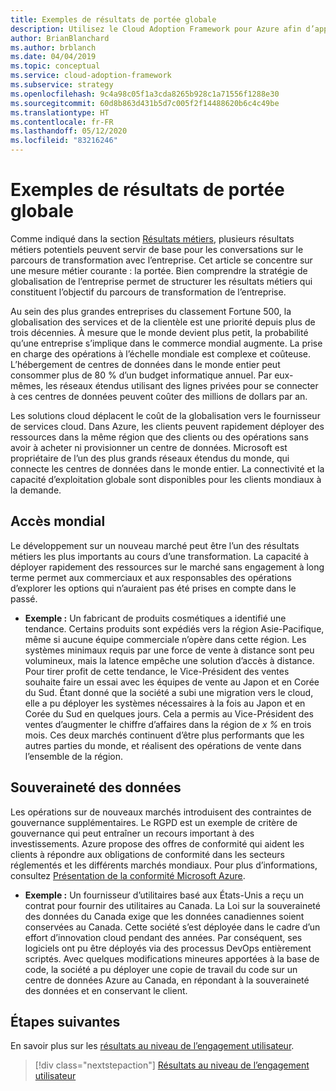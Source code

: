 ```yaml
---
title: Exemples de résultats de portée globale
description: Utilisez le Cloud Adoption Framework pour Azure afin d’appréhender les résultats du point de vue global dans le contexte d’une transformation cloud.
author: BrianBlanchard
ms.author: brblanch
ms.date: 04/04/2019
ms.topic: conceptual
ms.service: cloud-adoption-framework
ms.subservice: strategy
ms.openlocfilehash: 9c4a98c05f1a3cda8265b928c1a71556f1288e30
ms.sourcegitcommit: 60d8b863d431b5d7c005f2f14488620b6c4c49be
ms.translationtype: HT
ms.contentlocale: fr-FR
ms.lasthandoff: 05/12/2020
ms.locfileid: "83216246"
---
```

# <a name="examples-of-global-reach-outcomes"></a>Exemples de résultats de portée globale

Comme indiqué dans la section [Résultats métiers](./index.md), plusieurs résultats métiers potentiels peuvent servir de base pour les conversations sur le parcours de transformation avec l’entreprise. Cet article se concentre sur une mesure métier courante : la portée. Bien comprendre la stratégie de globalisation de l’entreprise permet de structurer les résultats métiers qui constituent l’objectif du parcours de transformation de l’entreprise.

Au sein des plus grandes entreprises du classement Fortune 500, la globalisation des services et de la clientèle est une priorité depuis plus de trois décennies. À mesure que le monde devient plus petit, la probabilité qu’une entreprise s’implique dans le commerce mondial augmente. La prise en charge des opérations à l’échelle mondiale est complexe et coûteuse. L’hébergement de centres de données dans le monde entier peut consommer plus de 80 % d’un budget informatique annuel. Par eux-mêmes, les réseaux étendus utilisant des lignes privées pour se connecter à ces centres de données peuvent coûter des millions de dollars par an.

Les solutions cloud déplacent le coût de la globalisation vers le fournisseur de services cloud. Dans Azure, les clients peuvent rapidement déployer des ressources dans la même région que des clients ou des opérations sans avoir à acheter ni provisionner un centre de données. Microsoft est propriétaire de l’un des plus grands réseaux étendus du monde, qui connecte les centres de données dans le monde entier. La connectivité et la capacité d’exploitation globale sont disponibles pour les clients mondiaux à la demande.

## <a name="global-access"></a>Accès mondial

Le développement sur un nouveau marché peut être l’un des résultats métiers les plus importants au cours d’une transformation. La capacité à déployer rapidement des ressources sur le marché sans engagement à long terme permet aux commerciaux et aux responsables des opérations d’explorer les options qui n’auraient pas été prises en compte dans le passé.

- **Exemple :** Un fabricant de produits cosmétiques a identifié une tendance. Certains produits sont expédiés vers la région Asie-Pacifique, même si aucune équipe commerciale n’opère dans cette région. Les systèmes minimaux requis par une force de vente à distance sont peu volumineux, mais la latence empêche une solution d’accès à distance. Pour tirer profit de cette tendance, le Vice-Président des ventes souhaite faire un essai avec les équipes de vente au Japon et en Corée du Sud. Étant donné que la société a subi une migration vers le cloud, elle a pu déployer les systèmes nécessaires à la fois au Japon et en Corée du Sud en quelques jours. Cela a permis au Vice-Président des ventes d’augmenter le chiffre d’affaires dans la région de _x %_ en trois mois. Ces deux marchés continuent d’être plus performants que les autres parties du monde, et réalisent des opérations de vente dans l’ensemble de la région.

## <a name="data-sovereignty"></a>Souveraineté des données

Les opérations sur de nouveaux marchés introduisent des contraintes de gouvernance supplémentaires. Le RGPD est un exemple de critère de gouvernance qui peut entraîner un recours important à des investissements. Azure propose des offres de conformité qui aident les clients à répondre aux obligations de conformité dans les secteurs réglementés et les différents marchés mondiaux. Pour plus d’informations, consultez [Présentation de la conformité Microsoft Azure](https://azure.microsoft.com/overview/trusted-cloud/compliance).

- **Exemple :** Un fournisseur d’utilitaires basé aux États-Unis a reçu un contrat pour fournir des utilitaires au Canada. La Loi sur la souveraineté des données du Canada exige que les données canadiennes soient conservées au Canada. Cette société s’est déployée dans le cadre d’un effort d’innovation cloud pendant des années. Par conséquent, ses logiciels ont pu être déployés via des processus DevOps entièrement scriptés. Avec quelques modifications mineures apportées à la base de code, la société a pu déployer une copie de travail du code sur un centre de données Azure au Canada, en répondant à la souveraineté des données et en conservant le client.

## <a name="next-steps"></a>Étapes suivantes

En savoir plus sur les [résultats au niveau de l’engagement utilisateur](./engagement-outcomes.md).

> [!div class="nextstepaction"]
> [Résultats au niveau de l’engagement utilisateur](./engagement-outcomes.md)
